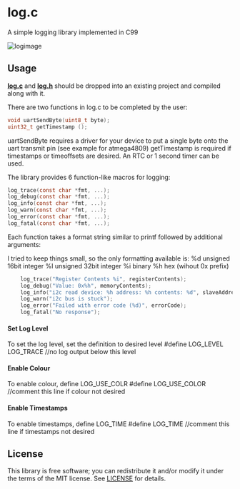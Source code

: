 # log.c
A simple logging library implemented in C99


![logimage](https://user-images.githubusercontent.com/77390891/147371464-0bc2ab05-07a4-4088-baf3-1cd8e032f9ba.png)

## Usage
**[log.c](src/log.c?raw=1)** and **[log.h](src/log.h?raw=1)** should be dropped
into an existing project and compiled along with it.

There are two functions in log.c to be completed by the user:
```c
void uartSendByte(uint8_t byte);
uint32_t getTimestamp ();
```
uartSendByte requires a driver for your device to put a single byte onto the uart transmit pin (see example for atmega4809)
getTimestamp is required if timestamps or timeoffsets are desired.  An RTC or 1 second timer can be used.

The library provides 6 function-like macros for logging:

```c
log_trace(const char *fmt, ...);
log_debug(const char *fmt, ...);
log_info(const char *fmt, ...);
log_warn(const char *fmt, ...);
log_error(const char *fmt, ...);
log_fatal(const char *fmt, ...);
```



Each function takes a format string similar to printf followed by additional arguments:

I tried to keep things small, so the only formatting available is:
%d  unsigned 16bit integer
%l  unsigned 32bit integer
%i  binary
%h  hex (wihout 0x prefix)

```c
	log_trace("Register Contents %i", registerContents);
	log_debug("Value: 0x%h", memoryContents);
	log_info("i2c read device: %h address: %h contents: %d", slaveAddress, memoryAddress, memoryContents);
	log_warn("i2c bus is stuck");
	log_error("Failed with error code (%d)", errorCode);
	log_fatal("No response");	
```

#### Set Log Level
To set the log level, set the definition to desired level
#define LOG_LEVEL	LOG_TRACE	//no log output below this level

#### Enable Colour
To enable colour, define LOG_USE_COLR
#define LOG_USE_COLOR			//comment this line if colour not desired

#### Enable Timestamps
To enable timestamps, define LOG_TIME
#define LOG_TIME				//comment this line if timestamps not desired

## License
This library is free software; you can redistribute it and/or modify it under
the terms of the MIT license. See [LICENSE](LICENSE) for details.
